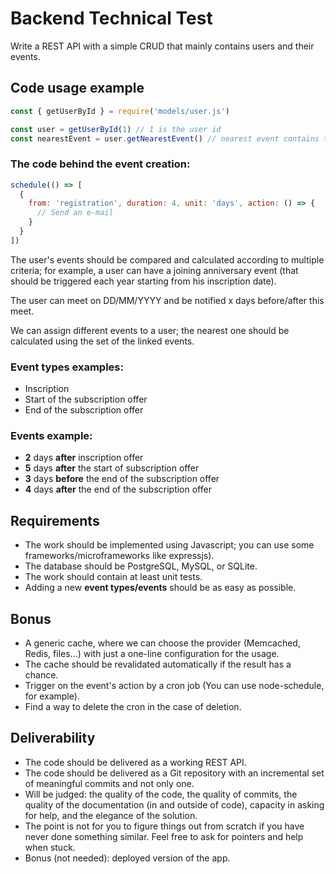 # Backend Technical Test

Write a REST API with a simple CRUD that mainly contains users and their events. 

## Code usage example 

```javascript
const { getUserById } = require('models/user.js')

const user = getUserById(1) // 1 is the user id
const nearestEvent = user.getNearestEvent() // nearest event contains the (event type, the event date, the user id)
```
### The code behind the event creation: 
```javascript
schedule(() => [
  {
    from: 'registration', duration: 4, unit: 'days', action: () => {
      // Send an e-mail
    }
  }
])
```

The user's events should be compared and calculated according to multiple criteria; for example, a user can have a joining anniversary event (that should be triggered each year starting from his inscription date). 

The user can meet on DD/MM/YYYY and be notified x days before/after this meet. 

We can assign different events to a user; the nearest one should be calculated using the set of the linked events. 

### Event types examples: 
- Inscription
- Start of the subscription offer
- End of the subscription offer

### Events example: 
- **2** days __after__ inscription offer
- **5** days __after__ the start of subscription offer
- **3** days __before__ the end of the subscription offer
- **4** days __after__ the end of the subscription offer

## Requirements
- The work should be implemented using Javascript; you can use some frameworks/microframeworks like expressjs). 
- The database should be PostgreSQL, MySQL, or SQLite. 
- The work should contain at least unit tests. 
- Adding a new **event types/events** should be as easy as possible. 

## Bonus
- A generic cache, where we can choose the provider (Memcached, Redis, files...) with just a one-line configuration for the usage. 
- The cache should be revalidated automatically if the result has a chance. 
- Trigger on the event's action by a cron job (You can use node-schedule, for example).
- Find a way to delete the cron in the case of deletion. 

## Deliverability
- The code should be delivered as a working REST API.
- The code should be delivered as a Git repository with an incremental set of meaningful commits and not only one. 
- Will be judged: the quality of the code, the quality of commits, the quality of the documentation (in and outside of code), capacity in asking for help, and the elegance of the solution.
- The point is not for you to figure things out from scratch if you have never done something similar. Feel free to ask for pointers and help when stuck.
- Bonus (not needed): deployed version of the app.